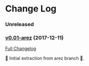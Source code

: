 # Change Log

### Unreleased

### [v0.01-arez](https://github.com/react4j/react4j-todomvc/tree/v0.01-raw) (2017-12-11)
[Full Changelog](https://github.com/react4j/react4j-todomvc/compare/8456d4533be6b79c4a5b5b1540c9ce6d8a2c7b5d...v0.01-raw)

 ‎🎉	Initial extraction from arez branch ‎🎉.

